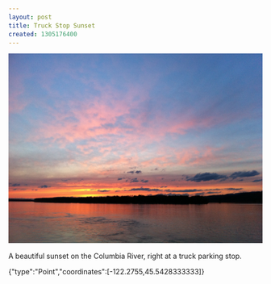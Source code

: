 ```yaml
---
layout: post
title: Truck Stop Sunset
created: 1305176400
---
```


![](/images/posts/truck-stop-sunset.JPG)

A beautiful sunset on the Columbia River, right at a truck parking stop.


<div class="location">
<span class="geojson">{"type":"Point","coordinates":[-122.2755,45.5428333333]}</span>
</div>
